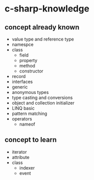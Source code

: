 # c-sharp-knowledge

## concept already known
- value type and reference type
- namespce
- class
  - field
  - property
  - method
  - constructor
- record
- interfaces
- generic
- anonymous types
- type casting and conversions
- object and collection initializer
- LINQ basic
- pattern matching
- operators
  - nameof

## concept to learn
- iterator
- attribute
- class
  - indexer
  - event
